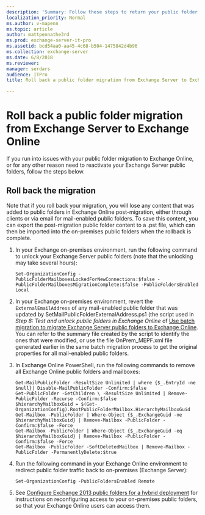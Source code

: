 ```yaml
---
description: 'Summary: Follow these steps to return your public folder infrastructure to its pre-migration state in your Exchange Server on-premises organization.'
localization_priority: Normal
ms.author: v-mapenn
ms.topic: article
author: mattpennathe3rd
ms.prod: exchange-server-it-pro
ms.assetid: bcd54aa0-aa45-4c68-b504-1475842d4b96
ms.collection: exchange-server
ms.date: 6/8/2018
ms.reviewer: 
manager: serdars
audience: ITPro
title: Roll back a public folder migration from Exchange Server to Exchange Online

---
```


# Roll back a public folder migration from Exchange Server to Exchange Online

If you run into issues with your public folder migration to Exchange Online, or for any other reason need to reactivate your Exchange Server public folders, follow the steps below.

## Roll back the migration

Note that if you roll back your migration, you will lose any content that was added to public folders in Exchange Online post-migration, either through clients or via email for mail-enabled public folders. To save this content, you can export the post-migration public folder content to a .pst file, which can then be imported into the on-premises public folders when the rollback is complete.

1. In your Exchange on-premises environment, run the following command to unlock your Exchange Server public folders (note that the unlocking may take several hours):

   ```
   Set-OrganizationConfig -PublicFolderMailboxesLockedForNewConnections:$false -PublicFolderMailboxesMigrationComplete:$false -PublicFoldersEnabled Local
   ```

2. In your Exchange on-premises environment, revert the `ExternalEmailAddress` of any mail-enabled public folder that was updated by SetMailPublicFolderExternalAddress.ps1 (the script used in *Step 8: Test and unlock public folders in Exchange Online* of [Use batch migration to migrate Exchange Server public folders to Exchange Online](migrate-to-exchange-online.md). You can refer to the summary file created by the script to identify the ones that were modified, or use the file OnPrem_MEPF.xml file generated earlier in the same batch migration process to get the original properties for all mail-enabled public folders.

3. In Exchange Online PowerShell, run the following commands to remove all Exchange Online public folders and mailboxes:

   ```
   Get-MailPublicFolder -ResultSize Unlimited | where {$_.EntryId -ne $null}| Disable-MailPublicFolder -Confirm:$false
   Get-PublicFolder -GetChildren \ -ResultSize Unlimited | Remove-PublicFolder -Recurse -Confirm:$false
   $hierarchyMailboxGuid = $(Get-OrganizationConfig).RootPublicFolderMailbox.HierarchyMailboxGuid
   Get-Mailbox -PublicFolder | Where-Object {$_.ExchangeGuid -ne $hierarchyMailboxGuid} | Remove-Mailbox -PublicFolder -Confirm:$false -Force
   Get-Mailbox -PublicFolder | Where-Object {$_.ExchangeGuid -eq $hierarchyMailboxGuid} | Remove-Mailbox -PublicFolder -Confirm:$false -Force
   Get-Mailbox -PublicFolder -SoftDeletedMailbox | Remove-Mailbox -PublicFolder -PermanentlyDelete:$true
   ```

4. Run the following command in your Exchange Online environment to redirect public folder traffic back to on-premises (Exchange Server):

   ```
   Set-OrganizationConfig -PublicFoldersEnabled Remote
   ```

5. See [Configure Exchange 2013 public folders for a hybrid deployment](https://go.microsoft.com/fwlink/p/?linkid=845190) for instructions on reconfiguring access to your on-premises public folders, so that your Exchange Online users can access them.
